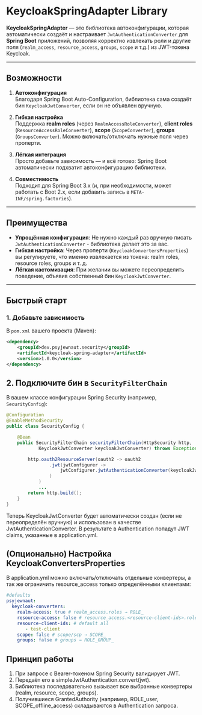 # KeycloakSpringAdapter Library

**KeycloakSpringAdapter** — это библиотека автоконфигурации, которая автоматически создаёт и настраивает `JwtAuthenticationConverter` для **Spring Boot** приложений, позволяя корректно извлекать роли и другие поля (`realm_access`, `resource_access`, `groups`, `scope` и т.д.) из JWT-токена Keycloak.

---

## Возможности

1. **Автоконфигурация**  
   Благодаря Spring Boot Auto-Configuration, библиотека сама создаёт бин `KeycloakJwtConverter`, если он не объявлен вручную.

2. **Гибкая настройка**  
   Поддержка **realm roles** (через `RealmAccessRoleConverter`), **client roles** (`ResourceAccessRoleConverter`), **scope** (`ScopeConverter`), **groups** (`GroupsConverter`). Можно включать/отключать нужные поля через проперти.

3. **Лёгкая интеграция**  
   Просто добавьте зависимость — и всё готово: Spring Boot автоматически подхватит автоконфигурацию библиотеки.

4. **Совместимость**  
   Подходит для Spring Boot 3.x (и, при необходимости, может работать с Boot 2.x, если добавить запись в `META-INF/spring.factories`).

---

## Преимущества

- **Упрощённая конфигурация**: Не нужно каждый раз вручную писать `JwtAuthenticationConverter` - библиотека делает это за вас.
- **Гибкая настройка**: Через проперти (`KeycloakConvertersProperties`) вы регулируете, что именно извлекается из токена: realm roles, resource roles, groups и т. д.
- **Лёгкая кастомизация**: При желании вы можете переопределить поведение, объявив собственный бин `KeycloakJwtConverter`.

---

## Быстрый старт

### 1. Добавьте зависимость

В `pom.xml` вашего проекта (Maven):

```xml
<dependency>
    <groupId>dev.psyjewnaut.security</groupId>
    <artifactId>keycloak-spring-adapter</artifactId>
    <version>1.0.0</version>
</dependency>
```

## 2. Подключите бин в `SecurityFilterChain`

В вашем классе конфигурации Spring Security (например, `SecurityConfig`):

```java
@Configuration
@EnableMethodSecurity
public class SecurityConfig {

    @Bean
    public SecurityFilterChain securityFilterChain(HttpSecurity http,
            KeycloakJwtConverter keycloakJwtConverter) throws Exception {

        http.oauth2ResourceServer(oauth2 -> oauth2
                .jwt(jwtConfigurer ->
                    jwtConfigurer.jwtAuthenticationConverter(keycloakJwtConverter)
                )
            )
            ...
        return http.build();
    }
}
```

Теперь KeycloakJwtConverter будет автоматически создан (если не переопределён вручную) и использован в качестве JwtAuthenticationConverter. 
В результате в Authentication попадут JWT claims, указанные в application.yml.

## (Опционально) Настройка KeycloakConvertersProperties
В application.yml можно включать/отключать отдельные конвертеры, а так же ограничить resource_access только определёнными клиентами:

```yaml
#defaults
psyjewnaut:
  keycloak-converters:
    realm-access: true # realm_access.roles → ROLE_
    resource-access: false # resource_access.<resource-client-ids>.roles → ROLE_
    resource-client-ids: # default all
       - test-client
    scope: false # scope/scp → SCOPE_
    groups: false # groups → ROLE_GROUP_
```

## Принцип работы

1. При запросе с Bearer-токеном Spring Security валидирует JWT.
2. Передаёт его в simpleJwtAuthentication.convert(jwt).
3. Библиотека последовательно вызывает все выбранные конвертеры (realm, resource, scope, groups).
4. Получившиеся GrantedAuthority (например, ROLE_user, SCOPE_offline_access) складываются в Authentication запроса.
